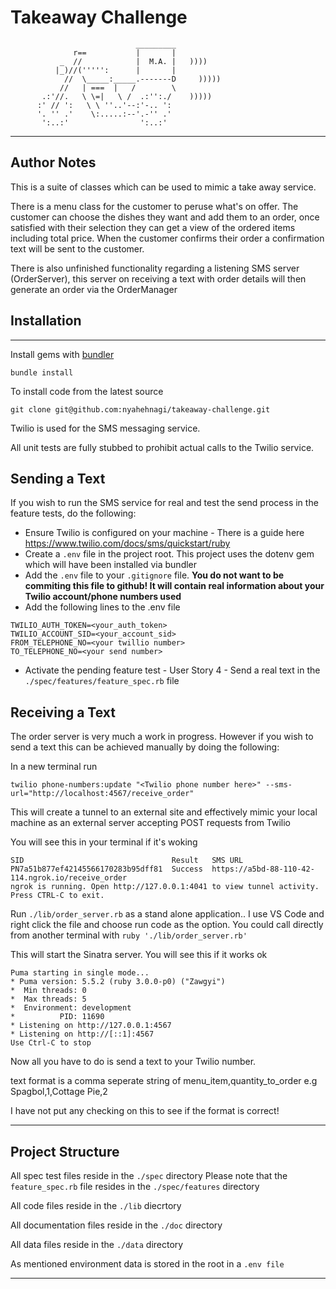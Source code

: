 Takeaway Challenge
==================
```
                            _________
              r==           |       |
           _  //            |  M.A. |   ))))
          |_)//(''''':      |       |
            //  \_____:_____.-------D     )))))
           //   | ===  |   /        \
       .:'//.   \ \=|   \ /  .:'':./    )))))
      :' // ':   \ \ ''..'--:'-.. ':
      '. '' .'    \:.....:--'.-'' .'
       ':..:'                ':..:'

 ```

-------------------------------------------------------------

Author Notes
-------

This is a suite of classes which can be used to mimic a take away service. 

There is a menu class for the customer to peruse what's on offer. The customer can choose the dishes they want and add them to an order, once satisfied with their selection they can get a view of the ordered items including total price. When the customer confirms their order a confirmation text will be sent to the customer.

There is also unfinished functionality regarding a listening SMS server (OrderServer), this server on receiving a text with order details will then generate an order via the OrderManager

## Installation

-------------------------------------------------------------
Install gems with [bundler](https://bundler.io/ "bundler") 
~~~~
bundle install 
~~~~
To install code from the latest source
~~~~
git clone git@github.com:nyahehnagi/takeaway-challenge.git
~~~~
Twilio is used for the SMS messaging service.

All unit tests are fully stubbed to prohibit actual calls to the Twilio service. 

## Sending a Text
If you wish to run the SMS service for real and test the send process in the feature tests, do the following:

* Ensure Twilio is configured on your machine - There is a guide here https://www.twilio.com/docs/sms/quickstart/ruby
* Create a `.env` file in the project root. This project uses the dotenv gem which will have been installed via bundler
* Add the `.env` file to your `.gitignore` file. **You do not want to be commiting this file to github! It will contain real information about your Twilio account/phone numbers used**
* Add the following lines to the .env file

~~~~
TWILIO_AUTH_TOKEN=<your_auth_token>
TWILIO_ACCOUNT_SID=<your_account_sid>
FROM_TELEPHONE_NO=<your twillio number>
TO_TELEPHONE_NO=<your send number>
~~~~

* Activate the pending feature test - User Story 4 - Send a real text in the `./spec/features/feature_spec.rb` file

## Receiving a Text
The order server is very much a work in progress. However if you wish to send a text this can be achieved manually by doing the following:

In a new terminal run 
~~~~
twilio phone-numbers:update "<Twilio phone number here>" --sms-url="http://localhost:4567/receive_order"
~~~~
This will create a tunnel to an external site and effectively mimic your local machine as an external server accepting POST requests from Twilio

You will see this in your terminal if it's woking 
~~~~
SID                                 Result   SMS URL                                          
PN7a51b877ef42145566170283b95dff81  Success  https://a5bd-88-110-42-114.ngrok.io/receive_order
ngrok is running. Open http://127.0.0.1:4041 to view tunnel activity.
Press CTRL-C to exit.
~~~~


Run `./lib/order_server.rb` as a stand alone application.. I use VS Code and right click the file and choose run code as the option. You could call directly from another terminal with `ruby './lib/order_server.rb'`

This will start the Sinatra server. You will see this if it works ok
~~~~
Puma starting in single mode...
* Puma version: 5.5.2 (ruby 3.0.0-p0) ("Zawgyi")
*  Min threads: 0
*  Max threads: 5
*  Environment: development
*          PID: 11690
* Listening on http://127.0.0.1:4567
* Listening on http://[::1]:4567
Use Ctrl-C to stop
~~~~

Now all you have to do is send a text to your Twilio number. 

text format is a comma seperate string of menu_item,quantity_to_order e.g Spagbol,1,Cottage Pie,2

I have not put any checking on this to see if the format is correct!




----------------------------------

## Project Structure
All spec test files reside in the `./spec` directory
Please note that the `feature_spec.rb` file resides in the `./spec/features` directory

All code files reside in the `./lib` diecrtory

All documentation files reside in the `./doc` directory

All data files reside in the `./data` directory

As mentioned environment data is stored in the root in a `.env file`

----------------------------------
